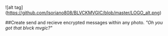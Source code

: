 ![alt tag] (https://github.com/lsoriano808/BLVCKMVGIC/blob/master/LOGO_alt.png)

##Create send and recieve encrypted messages within any photo. 
*"Oh you got that blvck mvgic?"*